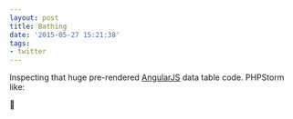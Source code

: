```yaml
---
layout: post
title: Bathing
date: '2015-05-27 15:21:38'
tags:
- twitter
---
```


Inspecting that huge pre-rendered [AngularJS](https://angularjs.org/) data table code.
PHPStorm like:

🛀